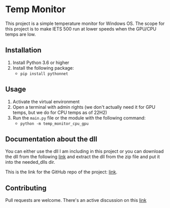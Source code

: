 # Temp Monitor
This project is a simple temperature monitor for Windows OS.
The scope for this project is to make IETS 500 run at lower speeds when the GPU/CPU temps are low.


## Installation
1. Install Python 3.6 or higher
2. Install the following package:
    * `pip install pythonnet`

## Usage
1. Activate the virtual environment
2. Open a terminal with admin rights (we don't actually need it for GPU temps, but we do for CPU temps as of 22H2)
3. Run the `main.py` file or the module with the following command:
    * `python -m temp_monitor_cpu_gpu`


## Documentation about the dll
You can either use the dll I am including in this project or you can download the dll from the following [link](https://openhardwaremonitor.org/downloads/) 
and extract the dll from the zip file and put it into the needed_dlls dir.

This is the link for the GitHub repo of the project: [link](https://github.com/openhardwaremonitor/openhardwaremonitor).


## Contributing
Pull requests are welcome. 
There's an active discussion on this [link](https://www.reddit.com/r/GamingLaptops/comments/zjjsoo/iets_500_automatic_controlling_fans/)